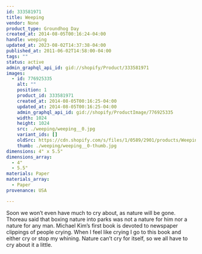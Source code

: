 ```yaml
---
id: 333581971
title: Weeping
vendor: None
product_type: Groundhog Day
created_at: 2014-08-05T00:16:24-04:00
handle: weeping
updated_at: 2023-08-02T14:37:38-04:00
published_at: 2011-06-02T14:58:00-04:00
tags: ""
status: active
admin_graphql_api_id: gid://shopify/Product/333581971
images:
  - id: 776925335
    alt: ""
    position: 1
    product_id: 333581971
    created_at: 2014-08-05T00:16:25-04:00
    updated_at: 2014-08-05T00:16:25-04:00
    admin_graphql_api_id: gid://shopify/ProductImage/776925335
    width: 1024
    height: 1024
    src: ./weeping/weeping__0.jpg
    variant_ids: []
    oldSrc: https://cdn.shopify.com/s/files/1/0589/2901/products/Weeping.jpeg?v=1407212185
    thumb: ./weeping/weeping__0-thumb.jpg
dimensions: 4" x 5.5"
dimensions_array:
  - 4"
  - 5.5"
materials: Paper
materials_array:
  - Paper
provenance: USA

---
```


Soon we won’t even have much to cry about, as nature will be gone. Thoreau said that boxing nature into parks was not a nature for him nor a nature for any man. Michael Kim’s first book is devoted to newspaper clippings of people crying. When I feel like crying I go to this book and either cry or stop my whining. Nature can’t cry for itself, so we all have to cry about it a little.